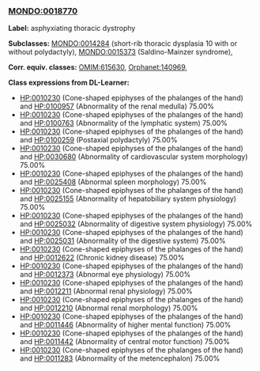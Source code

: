 
### [MONDO:0018770](http://purl.obolibrary.org/obo/MONDO_0018770)
**Label:** asphyxiating thoracic dystrophy

**Subclasses:** [MONDO:0014284](http://purl.obolibrary.org/obo/MONDO_0014284) (short-rib thoracic dysplasia 10 with or without polydactyly), [MONDO:0015373](http://purl.obolibrary.org/obo/MONDO_0015373) (Saldino-Mainzer syndrome), 

**Corr. equiv. classes:** [OMIM:615630](http://purl.obolibrary.org/obo/OMIM_615630), [Orphanet:140969](http://www.orpha.net/ORDO/Orphanet_140969), 

**Class expressions from DL-Learner:**

- [HP:0010230](http://purl.obolibrary.org/obo/HP_0010230) (Cone-shaped epiphyses of the phalanges of the hand) and [HP:0100957](http://purl.obolibrary.org/obo/HP_0100957) (Abnormality of the renal medulla) 75.00%
- [HP:0010230](http://purl.obolibrary.org/obo/HP_0010230) (Cone-shaped epiphyses of the phalanges of the hand) and [HP:0100763](http://purl.obolibrary.org/obo/HP_0100763) (Abnormality of the lymphatic system) 75.00%
- [HP:0010230](http://purl.obolibrary.org/obo/HP_0010230) (Cone-shaped epiphyses of the phalanges of the hand) and [HP:0100259](http://purl.obolibrary.org/obo/HP_0100259) (Postaxial polydactyly) 75.00%
- [HP:0010230](http://purl.obolibrary.org/obo/HP_0010230) (Cone-shaped epiphyses of the phalanges of the hand) and [HP:0030680](http://purl.obolibrary.org/obo/HP_0030680) (Abnormality of cardiovascular system morphology) 75.00%
- [HP:0010230](http://purl.obolibrary.org/obo/HP_0010230) (Cone-shaped epiphyses of the phalanges of the hand) and [HP:0025408](http://purl.obolibrary.org/obo/HP_0025408) (Abnormal spleen morphology) 75.00%
- [HP:0010230](http://purl.obolibrary.org/obo/HP_0010230) (Cone-shaped epiphyses of the phalanges of the hand) and [HP:0025155](http://purl.obolibrary.org/obo/HP_0025155) (Abnormality of hepatobiliary system physiology) 75.00%
- [HP:0010230](http://purl.obolibrary.org/obo/HP_0010230) (Cone-shaped epiphyses of the phalanges of the hand) and [HP:0025032](http://purl.obolibrary.org/obo/HP_0025032) (Abnormality of digestive system physiology) 75.00%
- [HP:0010230](http://purl.obolibrary.org/obo/HP_0010230) (Cone-shaped epiphyses of the phalanges of the hand) and [HP:0025031](http://purl.obolibrary.org/obo/HP_0025031) (Abnormality of the digestive system) 75.00%
- [HP:0010230](http://purl.obolibrary.org/obo/HP_0010230) (Cone-shaped epiphyses of the phalanges of the hand) and [HP:0012622](http://purl.obolibrary.org/obo/HP_0012622) (Chronic kidney disease) 75.00%
- [HP:0010230](http://purl.obolibrary.org/obo/HP_0010230) (Cone-shaped epiphyses of the phalanges of the hand) and [HP:0012373](http://purl.obolibrary.org/obo/HP_0012373) (Abnormal eye physiology) 75.00%
- [HP:0010230](http://purl.obolibrary.org/obo/HP_0010230) (Cone-shaped epiphyses of the phalanges of the hand) and [HP:0012211](http://purl.obolibrary.org/obo/HP_0012211) (Abnormal renal physiology) 75.00%
- [HP:0010230](http://purl.obolibrary.org/obo/HP_0010230) (Cone-shaped epiphyses of the phalanges of the hand) and [HP:0012210](http://purl.obolibrary.org/obo/HP_0012210) (Abnormal renal morphology) 75.00%
- [HP:0010230](http://purl.obolibrary.org/obo/HP_0010230) (Cone-shaped epiphyses of the phalanges of the hand) and [HP:0011446](http://purl.obolibrary.org/obo/HP_0011446) (Abnormality of higher mental function) 75.00%
- [HP:0010230](http://purl.obolibrary.org/obo/HP_0010230) (Cone-shaped epiphyses of the phalanges of the hand) and [HP:0011442](http://purl.obolibrary.org/obo/HP_0011442) (Abnormality of central motor function) 75.00%
- [HP:0010230](http://purl.obolibrary.org/obo/HP_0010230) (Cone-shaped epiphyses of the phalanges of the hand) and [HP:0011283](http://purl.obolibrary.org/obo/HP_0011283) (Abnormality of the metencephalon) 75.00%


